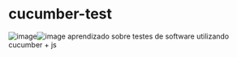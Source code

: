 # cucumber-test
![image](https://user-images.githubusercontent.com/31069486/116643716-0dd90d00-a948-11eb-9c3e-242a7f8c76e9.png)![image](https://user-images.githubusercontent.com/31069486/116643873-5e506a80-a948-11eb-9848-2b4b97332bff.png)
aprendizado sobre testes de software utilizando cucumber + js
